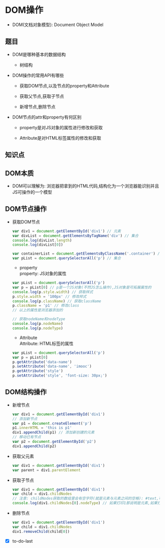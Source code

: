 # DOM操作

- DOM(文档对象模型): Document Object Model

## 题目

- DOM是哪种基本的数据结构

  - 树结构

- DOM操作的常用API有哪些

  - 获取DOM节点,以及节点的property和Attribute

  - 获取父节点,获取子节点

  - 新增节点,删除节点

- DOM节点的attr和property有何区别

  - property是对JS对象的属性进行修改和获取

  - Attribute是对HTML标签属性的修改和获取

## 知识点

## DOM本质

- DOM可以理解为: 浏览器把拿到的HTML代码,结构化为一个浏览器能识别并且JS可操作的一个模型

## DOM节点操作

- 获取DOM节点

   ``` javascript
   var div1 = document.getElementById('div1') // 元素
   var divList = document.getElementsByTagName('div') // 集合
   console.log(divList.length)
   console.log(divList[0])

   var containerList = document.getElementsByClassName('.container') // 集合
   var pList = document.querySelectorAll('p') // 集合
   ```

  - property  
    property: JS对象的属性

   ``` javascript
   var pList = document.querySelectorAll('p')
   var p = pList[0] // p是一个JS对象(不然JS怎么操作),JS对象是可拓展属性的  
   console.log(p.style.width) // 获取样式
   p.style.width = '100px' // 修改样式
   console.log(p.className) // 获取className
   p.className = 'p1' // 修改class
   // 以上的属性是浏览器添加的

   // 获取nodeName和nodeType
   console.log(p.nodeName)
   console.log(p.nodeType)
   ```

  - Attribute  
    Attribute: HTML标签的属性

   ``` javascript
   var pList = document.querySelectorAll('p')
   var p = pList[0]
   p.getAttribute('data-name')
   p.setAttribute('data-name', 'imooc')
   p.getAttribute('style')
   p.setAttribute('style', 'font-size: 30px;')
   ```

## DOM结构操作

- 新增节点

   ``` javascript
   var div1 = document.getElementById('div1')
   // 添加新节点
   var p1 = document.createElement('p')
   p1.innerHTML = 'this is p1'
   div1.appendChild(p1) // 添加新创建的元素
   // 移动已有节点
   var p2 = document.getElementById('p2')
   div1.appendChild(p2)
   ```

- 获取父元素

   ``` javascript
   var div1 = document.getElementById('div1')
   var parent = div1.parentElement
   ```

- 获取子节点

   ``` javascript
   var div1 = document.getElementById('div1')
   var child = div1.childNodes
   // 注意: childNodes获取的数组里会有空字符(就是元素与元素之间的空格): #text,可以通过nodeType(或nodeName)来判断是否是元素,例:
   console.log(div1.childNodes[0].nodeType) // 如果打印1那说明是元素,如果打印3那说明是text
   ```

- 删除节点

   ``` javascript
   var div1 = document.getElementById('div1')
   var child = div1.childNodes
   div1.removeChild(child[0])
   ```

- [x] to-do-last